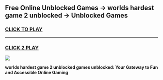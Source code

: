 
## Free Online Unblocked Games → worlds hardest game 2 unblocked → Unblocked Games
<h3>
<a href="https://premium.freeplayer.one?title=worlds_hardest_game_2_unblocked&ref=21F">CLICK TO PLAY</a></h3>
<hr>

<h3>
<a href="https://premium.freeplayer.one?title=worlds_hardest_game_2_unblocked&ref=21F">CLICK 2 PLAY</a>
  
</h3>

<a href="https://premium.freeplayer.one?title=worlds_hardest_game_2_unblocked&ref=21F/"><img src="https://clearcache.store/games.png"></a>


**worlds hardest game 2 unblocked games unblocked: Your Gateway to Fun and Accessible Online Gaming**
